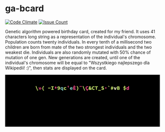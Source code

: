 # ga-bcard

[![Code Climate](https://codeclimate.com/github/phardyn/ga-bcard/badges/gpa.svg)](https://codeclimate.com/github/phardyn/ga-bcard)
[![Issue Count](https://codeclimate.com/github/phardyn/ga-bcard/badges/issue_count.svg)](https://codeclimate.com/github/phardyn/ga-bcard)

Genetic algorithm powered birthday card, created for my friend.
It uses 41 characters long string as a representation of the individual's chromosome. Population counts twenty individuals. In every tenth of a millisecond two children are born from mate of the two strongest individuals and the two weakest die. Individuals are also randomly mutated with 50% chance of mutation of one gen. New generations are created, until one of the individual's chromosome will be equal to "Wszystkiego najlepszego dla Wikipedii! :)", then stats are displayed on the card.


![ga-bcard](ga-bcard.gif)
